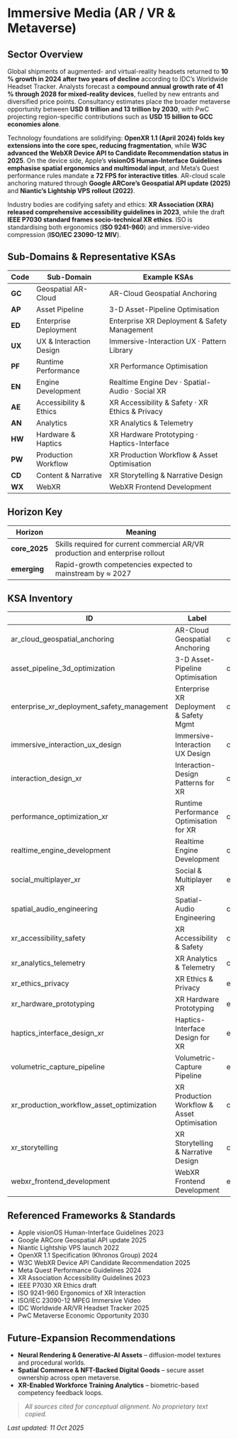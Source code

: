 # Immersive Media (AR / VR & Metaverse)

## Sector Overview  
Global shipments of augmented- and virtual-reality headsets returned to **10 % growth in 2024 after two years of decline** according to IDC’s Worldwide Headset Tracker.  Analysts forecast a **compound annual growth rate of 41 % through 2028 for mixed-reality devices**, fuelled by new entrants and diversified price points.  Consultancy estimates place the broader metaverse opportunity between **USD 8 trillion and 13 trillion by 2030**, with PwC projecting region-specific contributions such as **USD 15 billion to GCC economies alone**.  

Technology foundations are solidifying: **OpenXR 1.1 (April 2024) folds key extensions into the core spec, reducing fragmentation**, while **W3C advanced the WebXR Device API to Candidate Recommendation status in 2025**.  On the device side, Apple’s **visionOS Human-Interface Guidelines emphasise spatial ergonomics and multimodal input**, and Meta’s Quest performance rules mandate **≥ 72 FPS for interactive titles**.  AR-cloud scale anchoring matured through **Google ARCore’s Geospatial API update (2025)** and **Niantic’s Lightship VPS rollout (2022)**.  

Industry bodies are codifying safety and ethics: **XR Association (XRA) released comprehensive accessibility guidelines in 2023**, while the draft **IEEE P7030 standard frames socio-technical XR ethics**.  ISO is standardising both ergonomics (**ISO 9241-960**) and immersive-video compression (**ISO/IEC 23090-12 MIV**).

## Sub-Domains & Representative KSAs
| Code | Sub-Domain                 | Example KSAs                                    |
|------|---------------------------|-------------------------------------------------|
| **GC** | Geospatial AR-Cloud       | AR-Cloud Geospatial Anchoring                   |
| **AP** | Asset Pipeline            | 3-D Asset-Pipeline Optimisation                 |
| **ED** | Enterprise Deployment     | Enterprise XR Deployment & Safety Management    |
| **UX** | UX & Interaction Design   | Immersive-Interaction UX · Pattern Library      |
| **PF** | Runtime Performance       | XR Performance Optimisation                     |
| **EN** | Engine Development        | Realtime Engine Dev · Spatial-Audio · Social XR |
| **AE** | Accessibility & Ethics    | XR Accessibility & Safety · XR Ethics & Privacy |
| **AN** | Analytics                 | XR Analytics & Telemetry                        |
| **HW** | Hardware & Haptics        | XR Hardware Prototyping · Haptics-Interface     |
| **PW** | Production Workflow       | XR Production Workflow & Asset Optimisation     |
| **CD** | Content & Narrative       | XR Storytelling & Narrative Design              |
| **WX** | WebXR                     | WebXR Frontend Development                      |

## Horizon Key
| Horizon        | Meaning                                                                       |
|----------------|-------------------------------------------------------------------------------|
| **core_2025**  | Skills required for current commercial AR/VR production and enterprise rollout|
| **emerging**   | Rapid-growth competencies expected to mainstream by ≈ 2027                    |

## KSA Inventory
| ID | Label | Horizon |
|----|-------|---------|
| ar_cloud_geospatial_anchoring | AR-Cloud Geospatial Anchoring | core_2025 |
| asset_pipeline_3d_optimization | 3-D Asset-Pipeline Optimisation | core_2025 |
| enterprise_xr_deployment_safety_management | Enterprise XR Deployment & Safety Mgmt | core_2025 |
| immersive_interaction_ux_design | Immersive-Interaction UX Design | core_2025 |
| interaction_design_xr | Interaction-Design Patterns for XR | core_2025 |
| performance_optimization_xr | Runtime Performance Optimisation for XR | core_2025 |
| realtime_engine_development | Realtime Engine Development | core_2025 |
| social_multiplayer_xr | Social & Multiplayer XR | emerging |
| spatial_audio_engineering | Spatial-Audio Engineering | core_2025 |
| xr_accessibility_safety | XR Accessibility & Safety | core_2025 |
| xr_analytics_telemetry | XR Analytics & Telemetry | core_2025 |
| xr_ethics_privacy | XR Ethics & Privacy | emerging |
| xr_hardware_prototyping | XR Hardware Prototyping | emerging |
| haptics_interface_design_xr | Haptics-Interface Design for XR | emerging |
| volumetric_capture_pipeline | Volumetric-Capture Pipeline | emerging |
| xr_production_workflow_asset_optimization | XR Production Workflow & Asset Optimisation | core_2025 |
| xr_storytelling | XR Storytelling & Narrative Design | core_2025 |
| webxr_frontend_development | WebXR Frontend Development | emerging |

## Referenced Frameworks & Standards
* Apple visionOS Human-Interface Guidelines 2023
* Google ARCore Geospatial API update 2025
* Niantic Lightship VPS launch 2022
* OpenXR 1.1 Specification (Khronos Group) 2024
* W3C WebXR Device API Candidate Recommendation 2025
* Meta Quest Performance Guidelines 2024
* XR Association Accessibility Guidelines 2023
* IEEE P7030 XR Ethics draft
* ISO 9241-960 Ergonomics of XR Interaction
* ISO/IEC 23090-12 MPEG Immersive Video 
* IDC Worldwide AR/VR Headset Tracker 2025 
* PwC Metaverse Economic Opportunity 2030

## Future-Expansion Recommendations
* **Neural Rendering & Generative-AI Assets** – diffusion-model textures and procedural worlds.  
* **Spatial Commerce & NFT-Backed Digital Goods** – secure asset ownership across open metaverse.  
* **XR-Enabled Workforce Training Analytics** – biometric-based competency feedback loops.

> *All sources cited for conceptual alignment. No proprietary text copied.*

_Last updated: 11 Oct 2025_
